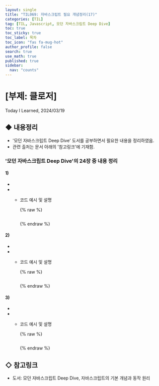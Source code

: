 ```yaml
---
layout: single
title: "TIL069: 자바스크립트 필요 개념정리(17)"
categories: [TIL]
tag: [TIL, Javascript, 모던 자바스크립트 Deep Dive]
toc: true
toc_sticky: true
toc_label: 목차
toc_icon: "fas fa-mug-hot"
author_profile: false
search: true
use_math: true
published: true
sidebar:
  nav: "counts"
---
```


# [부제: 클로저]
Today I Learned, 2024/03/19

## ◆ 내용정리
- '모던 자바스크립트 Deep Dive' 도서를 공부하면서 필요한 내용을 정리하였음.
- 관련 출처는 문서 아래의 '참고링크'에 기재함.

### '모던 자바스크립트 Deep Dive'의 24장 중 내용 정리

#### 1) 
- 
-
  - 코드 예시 및 설명

    {% raw %}
    ```javascript
    
    ```
    {% endraw %}


#### 2) 
- 
-
  - 코드 예시 및 설명

    {% raw %}
    ```javascript
    
    ```
    {% endraw %}


#### 3) 
- 
-
  - 코드 예시 및 설명

    {% raw %}
    ```javascript
    
    ```
    {% endraw %}

## ◇ 참고링크
- 도서: 모던 자바스크립트 Deep Dive, 자바스크립트의 기본 개념과 동작 원리
